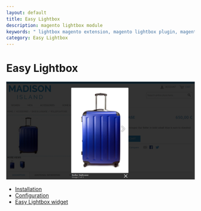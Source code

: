 ```yaml
---
layout: default
title: Easy Lightbox
description: magento lightbox module
keywords: " lightbox magento extension, magento lightbox plugin, magento lightbox, magento lightbox window, product lightbox "
category: Easy Lightbox
---
```


# Easy Lightbox

![Magento lightbox](/images/m1/extensions/easy-lightbox/frontend.png)

- [Installation](installation/)
- [Configuration](configuration/)
- [Easy Lightbox widget](widget/)
